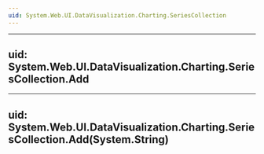 ```yaml
---
uid: System.Web.UI.DataVisualization.Charting.SeriesCollection
---
```


---
uid: System.Web.UI.DataVisualization.Charting.SeriesCollection.Add
---

---
uid: System.Web.UI.DataVisualization.Charting.SeriesCollection.Add(System.String)
---
